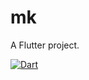 # mk

A Flutter project.

[![Dart](https://github.com/mohamadElEaswy/mk/actions/workflows/main.yml/badge.svg)](https://github.com/mohamadElEaswy/mk/actions/workflows/main.yml)
